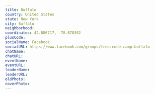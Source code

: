 ```yaml
---
title: Buffalo
country: United States
state: New York
city: Buffalo
neighborhood: 
coordinates: 42.886717, -78.878392
plusCode:
socialName: Facebook
socialURL: https://www.facebook.com/groups/free.code.camp.buffalo
chatName:
chatURL:
eventName:
eventURL:
leaderName:
leaderURL:
oldPhoto: 
coverPhoto:
---
```


